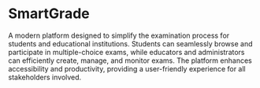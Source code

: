 # SmartGrade

A modern platform designed to simplify the examination process for students and educational institutions. Students can seamlessly browse and participate in multiple-choice exams, 
while educators and administrators can efficiently create, manage, and monitor exams. The platform enhances accessibility and productivity, providing a user-friendly experience for all stakeholders involved.
